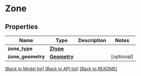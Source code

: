 # Zone

## Properties
Name | Type | Description | Notes
------------ | ------------- | ------------- | -------------
**zone_type** | [**Ztype**](Ztype.md) |  | 
**zone_geometry** | [**Geometry**](Geometry.md) |  | [optional] 

[[Back to Model list]](../README.md#documentation-for-models) [[Back to API list]](../README.md#documentation-for-api-endpoints) [[Back to README]](../README.md)


